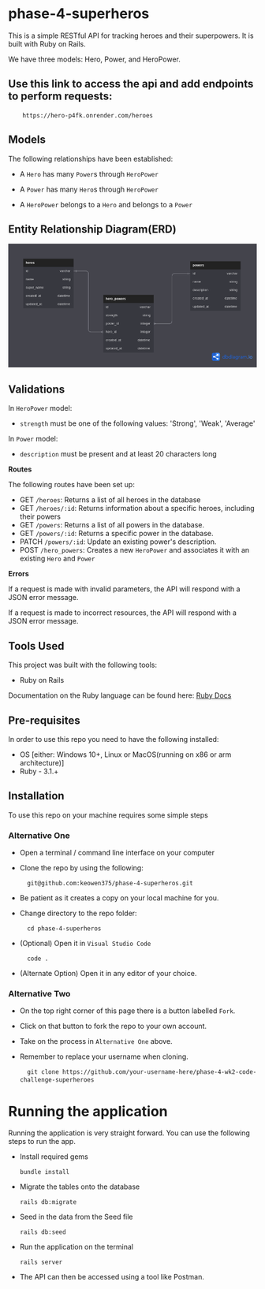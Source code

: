 # phase-4-superheros
This is a simple RESTful API for tracking heroes and their superpowers. It is built with Ruby on Rails.

We have three models: Hero, Power, and HeroPower.


## Use this link to access the api and add endpoints to perform requests:
        https://hero-p4fk.onrender.com/heroes

## Models

The following relationships have been established:

- A `Hero` has many `Power`s through `HeroPower`

- A `Power` has many `Hero`s through `HeroPower`

- A `HeroPower` belongs to a `Hero` and belongs to a `Power`

## Entity Relationship Diagram(ERD)
<img src="relationship.png">

## Validations

In `HeroPower` model:
- `strength` must be one of the following values: 'Strong', 'Weak', 'Average'

In `Power` model:
- `description` must be present and at least 20 characters long

**Routes**

The following routes have been set up:

- GET `/heroes`: Returns a list of all heroes in the database
- GET `/heroes/:id`: Returns information about a specific heroes, including their powers
- GET `/powers`: Returns a list of all powers in the database.
- GET `/powers/:id`: Returns a specific power in the database.
- PATCH `/powers/:id`: Update an existing power's description.
- POST `/hero_powers`: Creates a new `HeroPower` and associates it with an existing `Hero` and `Power`

**Errors**

If a request is made with invalid parameters, the API will respond with a JSON error message.

If a request is made to incorrect resources, the API will respond with a JSON error message.


## Tools Used
This project was built with the following tools:

- Ruby on Rails

Documentation on the Ruby language can be found here: [Ruby Docs](https://docs.ruby-lang.org/en/3.1/)

## Pre-requisites
In order to use this repo you need to have the following installed:

- OS [either: Windows 10+, Linux or MacOS(running on x86 or arm architecture)]
- Ruby - 3.1.+

## Installation

To use this repo on your machine requires some simple steps

### Alternative One

- Open a terminal / command line interface on your computer
- Clone the repo by using the following:

        git@github.com:keowen375/phase-4-superheros.git

- Be patient as it creates a copy on your local machine for you.
- Change directory to the repo folder:

        cd phase-4-superheros

- (Optional) Open it in ``Visual Studio Code``

        code .

- (Alternate Option) Open it in any editor of your choice.

### Alternative Two

- On the top right corner of this page there is a button labelled ``Fork``.
- Click on that button to fork the repo to your own account.
- Take on the process in ``Alternative One`` above.
- Remember to replace your username when cloning.

        git clone https://github.com/your-username-here/phase-4-wk2-code-challenge-superheroes


# Running the application

Running the application is very straight forward. You can use the following steps to run the app.

-   Install required gems
        
        bundle install

-   Migrate the tables onto the database

        rails db:migrate

-   Seed in the data from the Seed file

        rails db:seed

- Run the application on the terminal

      rails server

- The API can then be accessed using a tool like Postman.
